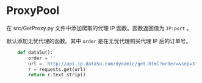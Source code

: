 # ProxyPool

在 src/GetProxy.py 文件中添加爬取的代理 IP 函数。函数返回值为 `IP:port` 。

默认添加无忧代理的函数。其中 `order` 是在无忧代理购买代理 IP 后的订单号。
```python
    def data5u():
        order = ''
        url = 'http://api.ip.data5u.com/dynamic/get.html?order=&sep=3'.format(order)
        r = requests.get(url)
        return r.text.strip()
```



